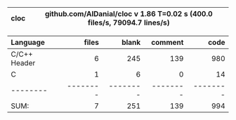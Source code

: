 cloc|github.com/AlDanial/cloc v 1.86  T=0.02 s (400.0 files/s, 79094.7 lines/s)
--- | ---

Language|files|blank|comment|code
:-------|-------:|-------:|-------:|-------:
C/C++ Header|6|245|139|980
C|1|6|0|14
--------|--------|--------|--------|--------
SUM:|7|251|139|994
